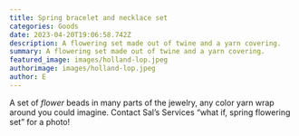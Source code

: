 ```yaml
---
title: Spring bracelet and necklace set
categories: Goods
date: 2023-04-20T19:06:58.742Z
description: A flowering set made out of twine and a yarn covering.
summary: A flowering set made out of twine and a yarn covering.
featured_image: images/holland-lop.jpeg
authorimage: images/holland-lop.jpeg
author: E
---
```

A set of *flower* beads in many parts of the jewelry, any color yarn wrap around you could imagine. Contact Sal’s Services “what if, spring flowering set” for a photo!